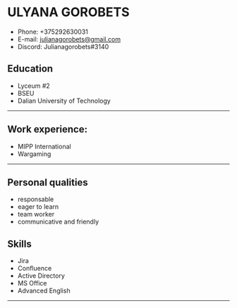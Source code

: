 # ULYANA GOROBETS
* Phone: +375292630031
* E-mail: julianagorobets@gmail.com
* Discord: Julianagorobets#3140
## Education
* Lyceum #2
* BSEU
* Dalian University of Technology

------------
## Work experience:
* MIPP International
* Wargaming

---------------------
## Personal qualities
* responsable
* eager to learn
* team worker
* communicative and friendly

## Skills
* Jira
* Confluence
* Active Directory
* MS Office
* Advanced English

--------------------
